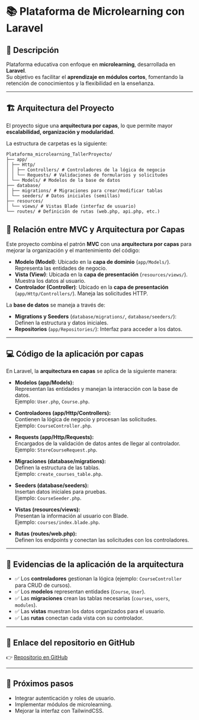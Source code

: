 # 📚 Plataforma de Microlearning con Laravel

## 📌 Descripción
Plataforma educativa con enfoque en **microlearning**, desarrollada en **Laravel**.  
Su objetivo es facilitar el **aprendizaje en módulos cortos**, fomentando la retención de conocimientos y la flexibilidad en la enseñanza.

---

## 🏗️ Arquitectura del Proyecto
El proyecto sigue una **arquitectura por capas**, lo que permite mayor **escalabilidad, organización y modularidad**.  

La estructura de carpetas es la siguiente:
```
Plataforma_microlearning_TallerProyecto/
├── app/
│ ├── Http/
│ │ ├── Controllers/ # Controladores de la lógica de negocio
│ │ └── Requests/ # Validaciones de formularios y solicitudes
│ └── Models/ # Modelos de la base de datos
├── database/
│ ├── migrations/ # Migraciones para crear/modificar tablas
│ └── seeders/ # Datos iniciales (semillas)
├── resources/
│ └── views/ # Vistas Blade (interfaz de usuario)
└── routes/ # Definición de rutas (web.php, api.php, etc.)
```
## 🔄 Relación entre MVC y Arquitectura por Capas

Este proyecto combina el patrón **MVC** con una **arquitectura por capas** para mejorar la organización y el mantenimiento del código:

- **Modelo (Model)**: Ubicado en la **capa de dominio** (`app/Models/`). Representa las entidades de negocio.
- **Vista (View)**: Ubicada en la **capa de presentación** (`resources/views/`). Muestra los datos al usuario.
- **Controlador (Controller)**: Ubicado en la **capa de presentación** (`app/Http/Controllers/`). Maneja las solicitudes HTTP.

La **base de datos** se maneja a través de:
- **Migrations y Seeders** (`database/migrations/`, `database/seeders/`): Definen la estructura y datos iniciales.
- **Repositorios** (`app/Repositories/`): Interfaz para acceder a los datos.
---

## 💻 Código de la aplicación por capas
En Laravel, la **arquitectura en capas** se aplica de la siguiente manera:

- **Modelos (app/Models):**  
  Representan las entidades y manejan la interacción con la base de datos.  
  Ejemplo: `User.php`, `Course.php`.

- **Controladores (app/Http/Controllers):**  
  Contienen la lógica de negocio y procesan las solicitudes.  
  Ejemplo: `CourseController.php`.

- **Requests (app/Http/Requests):**  
  Encargados de la validación de datos antes de llegar al controlador.  
  Ejemplo: `StoreCourseRequest.php`.

- **Migraciones (database/migrations):**  
  Definen la estructura de las tablas.  
  Ejemplo: `create_courses_table.php`.

- **Seeders (database/seeders):**  
  Insertan datos iniciales para pruebas.  
  Ejemplo: `CourseSeeder.php`.

- **Vistas (resources/views):**  
  Presentan la información al usuario con Blade.  
  Ejemplo: `courses/index.blade.php`.

- **Rutas (routes/web.php):**  
  Definen los endpoints y conectan las solicitudes con los controladores.  

---

## 📂 Evidencias de la aplicación de la arquitectura
- ✅ Los **controladores** gestionan la lógica (ejemplo: `CourseController` para CRUD de cursos).  
- ✅ Los **modelos** representan entidades (`Course`, `User`).  
- ✅ Las **migraciones** crean las tablas necesarias (`courses`, `users`, `modules`).  
- ✅ Las **vistas** muestran los datos organizados para el usuario.  
- ✅ Las **rutas** conectan cada vista con su controlador.  

---

## 🔗 Enlace del repositorio en GitHub
👉 [Repositorio en GitHub](https://github.com/tuusuario/Plataforma_microlearning_TallerProyecto)  

---

## 📌 Próximos pasos
- Integrar autenticación y roles de usuario.  
- Implementar módulos de microlearning.  
- Mejorar la interfaz con TailwindCSS.  

